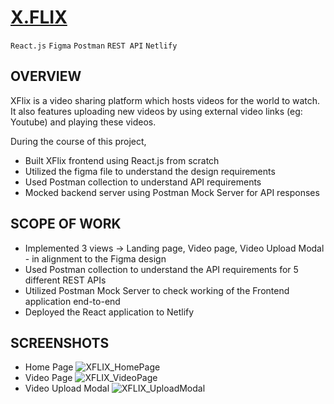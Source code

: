 # [X.FLIX](https://xflicks.netlify.app/)

`React.js` `Figma` `Postman` `REST API` `Netlify`

## OVERVIEW

XFlix is a video sharing platform which hosts videos for the world to watch. It also features uploading new videos by using external video links (eg: Youtube) and playing these videos.

During the course of this project,
- Built XFlix frontend using React.js from scratch
- Utilized the figma file to understand the design requirements
- Used Postman collection to understand API requirements
- Mocked backend server using Postman Mock Server for API responses

## SCOPE OF WORK

- Implemented 3 views &rarr; Landing page, Video page, Video Upload Modal - in alignment to the Figma design
- Used Postman collection to understand the API requirements for 5 different REST APIs
- Utilized Postman Mock Server to check working of the Frontend application end-to-end
- Deployed the React application to Netlify

## SCREENSHOTS
- Home Page
![XFLIX_HomePage](https://github.com/me4abhi/x-flicks/assets/71978902/b1faa62b-66ca-437e-bfbd-cde3c08f9b2a)
- Video Page
![XFLIX_VideoPage](https://github.com/me4abhi/x-flicks/assets/71978902/340e7235-89a0-469b-b57d-c1c073631d3a)
- Video Upload Modal
![XFLIX_UploadModal](https://github.com/me4abhi/x-flicks/assets/71978902/a717eef9-85cb-45c2-b4fc-51a9bfe6ef80)

